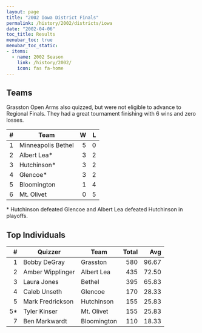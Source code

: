 ```yaml
---
layout: page
title: "2002 Iowa District Finals"
permalink: /history/2002/districts/iowa
date: "2002-04-06"
toc_title: Results
menubar_toc: true
menubar_toc_static:
- items:
  - name: 2002 Season
    link: /history/2002/
    icon: fas fa-home
---
```


## Teams

Grasston Open Arms also quizzed, but were not eligible to advance to Regional Finals.  They had a great tournament finishing with 6 wins and zero losses.

|    # | Team               |    W |    L |
| ---: | ------------------ | ---: | ---: |
|    1 | Minneapolis Bethel |    5 |    0 |
|    2 | Albert Lea*        |    3 |    2 |
|    3 | Hutchinson*        |    3 |    2 |
|    4 | Glencoe*           |    3 |    2 |
|    5 | Bloomington        |    1 |    4 |
|    6 | Mt. Olivet         |    0 |    5 |

\* Hutchinson defeated Glencoe and Albert Lea defeated Hutchinson in playoffs.

## Top Individuals

|    # | Quizzer          | Team        | Total |   Avg |
| ---: | ---------------- | ----------- | ----: | ----: |
|    1 | Bobby DeGray     | Grasston    |   580 | 96.67 |
|    2 | Amber Wipplinger | Albert Lea  |   435 | 72.50 |
|    3 | Laura Jones      | Bethel      |   395 | 65.83 |
|    4 | Caleb Unseth     | Glencoe     |   170 | 28.33 |
|    5 | Mark Fredrickson | Hutchinson  |   155 | 25.83 |
|   5* | Tyler Kinser     | Mt. Olivet  |   155 | 25.83 |
|    7 | Ben Markwardt    | Bloomington |   110 | 18.33 |


